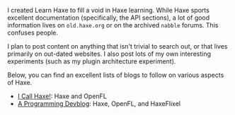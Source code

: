 I created Learn Haxe to fill a void in Haxe learning. While Haxe sports excellent documentation (specifically, the API sections), a lot of good information lives on `old.haxe.org` or on the archived `nabble` forums. This confuses people.

I plan to post content on anything that isn't trivial to search out, or that lives primarily on out-dated websites. I also post lots of my own interesting experiments (such as my plugin architecture experiment).

Below, you can find an excellent lists of blogs to follow on various aspects of Haxe.

- [I Call Haxe!](http://player03.com/): Haxe and OpenFL
- [A Programming Devblog](http://coinflipstudios.com/devblog/): Haxe, OpenFL, and HaxeFlixel
